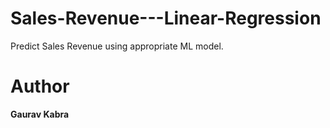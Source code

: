 # Sales-Revenue---Linear-Regression
 Predict Sales Revenue using appropriate ML model.

# Author
**Gaurav Kabra**
